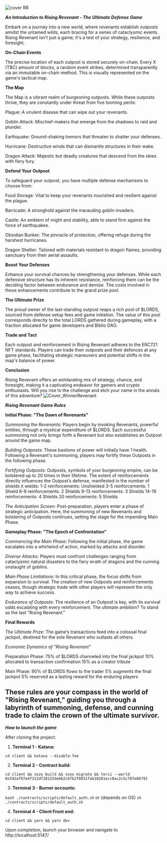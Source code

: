 
![cover RR](https://github.com/GrugLikesRocks/Rising-Revenant/assets/92889945/9721cd3f-e655-4c5c-b7a4-60631e5b8a5c)

***An Introduction to Rising Revenant - The Ultimate Defense Game*** 


Embark on a journey into a new world, where revenants establish outposts amidst the untamed wilds, each bracing for a series of cataclysmic events. Rising Revenant isn't just a game; it's a test of your strategy, resilience, and foresight.

**On-Chain Events**


The precise location of each outpost is stored securely on-chain. Every X (TBC) amount of blocks, a random event strikes, determined transparently via an immutable on-chain method. This is visually represented on the game's tactical map.

**The Map**

The Map is a vibrant realm of burgeoning outposts. While these outposts thrive, they are constantly under threat from five looming perils:

Plague: A virulent disease that can wipe out your revenants.

Goblin Attack: Mischief-makers that emerge from the shadows to raid and plunder.

Earthquake: Ground-shaking tremors that threaten to shatter your defenses.

Hurricane: Destructive winds that can dismantle structures in their wake.

Dragon Attack: Majestic but deadly creatures that descend from the skies with fiery fury.

**Defend Your Outpost**

To safeguard your outpost, you have multiple defense mechanisms to choose from:

Food Storage: Vital to keep your revenants nourished and resilient against the plague.

Barricade: A stronghold against the marauding goblin invaders.

Castle: An emblem of might and stability, able to stand firm against the force of earthquakes.

Obsidian Bunker: The pinnacle of protection, offering refuge during the harshest hurricanes.

Dragon Shelter: Tailored with materials resistant to dragon flames, providing sanctuary from their aerial assaults.

**Boost Your Defenses**

Enhance your survival chances by strengthening your defenses. While each defensive structure has its inherent resistance, reinforcing them can be the deciding factor between endurance and demise. The costs involved in these enhancements contribute to the grand prize pool.

**The Ultimate Prize**

The proud owner of the last-standing outpost reaps a rich pool of $LORDS, sourced from defense setup fees and game initiation. The value of this pool corresponds directly to the total LORDS gathered during gameplay, with a fraction allocated for game developers and Biblio DAO.

**Trade and Tact**

Each outpost and reinforcement in Rising Revenant adheres to the ERC721 NFT standards. Players can trade their outposts and their defences at any game phase, facilitating strategic maneuvers and potential shifts in the map's balance of power.

**Conclusion**

Rising Revenant offers an exhilarating mix of strategy, chance, and foresight, making it a captivating endeavor for gamers and crypto enthusiasts. Will you rise to the challenge and etch your name in the annals of this adventure?
![Cover_WinnerRevenant](https://github.com/GrugLikesRocks/Rising-Revenant/assets/92889945/0777ee0d-9f8f-4209-b9b5-5f0fbd12e413)

***Rising Revenant Game Rules***

**Initial Phase: "The Dawn of Revenants"**

*Summoning the Revenants:* Players begin by invoking Revenants, powerful entities, through a mystical expenditure of $LORDS. Each successful summoning not only brings forth a Revenant but also establishes an Outpost around the game map.

*Building Outposts:* These bastions of power will initially have 1 health. Following a Revenant's summoning, players may fortify these Outposts in the following phase.

*Fortifying Outposts:* Outposts, symbols of your burgeoning empire, can be bolstered up to 20 times in their lifetime. The extent of reinforcements directly influences the Outpost’s defense, manifested in the number of shields it wields:
1-2 reinforcements: Unshielded
3-5 reinforcements: 1 Shield
6-9 reinforcements: 2 Shields
9-13 reinforcements: 3 Shields
14-19 reinforcements: 4 Shields
20 reinforcements: 5 Shields

*The Anticipation Screen:* Post-preparation, players enter a phase of strategic anticipation. Here, the summoning of new Revenants and bolstering of Outposts continues, setting the stage for the impending Main Phase.

**Gameplay Phase: "The Epoch of Confrontation"**

*Commencing the Main Phase:* Following the initial phase, the game escalates into a whirlwind of action, marked by attacks and disorder.

*Diverse Attacks:* Players must confront challenges ranging from cataclysmic natural disasters to the fiery wrath of dragons and the cunning onslaught of goblins.

*Main Phase Limitations:* In this critical phase, the focus shifts from expansion to survival. The creation of new Outposts and reinforcements ceases, though strategic trade with other players will represent the only way to achieve success.

*Endurance of Outposts:* The resilience of an Outpost is key, with its survival odds escalating with every reinforcement. The ultimate ambition? To stand as the last "Rising Revenant."

**Final Rewards**

*The Ultimate Prize:* The game’s transactions feed into a colossal final jackpot, destined for the sole Revenant who outlasts all others.

*Economic Dynamics of "Rising Revenant"*

Preparation Phase:
75% of $LORDS channeled into the final jackpot
10% allocated to transaction confirmation
15% as a creator tribute

Main Phase:
90% of $LORDS flows to the trader
5% augments the final jackpot
5% reserved as a lasting reward for the enduring players

These rules are your compass in the world of "Rising Revenant," guiding you through a labyrinth of summoning, defense, and cunning trade to claim the crown of the ultimate survivor.
--------------------------------------------

***How to launch the game***

After cloning the project:

1. **Terminal 1 - Katana:**

``` cd client && katana --disable-fee ```

2. **Terminal 2 - Contract build:**

``` cd client && sozo build && sozo migrate && torii --world  0x592af97e4f312df28125de662c6fb2f0831fab10281ecc0ac2c5c707e86792 ```

3. **Terminal 3 - Burner accounts:**

``` bash ./contracts/scripts/default_auth.sh ```
or (depends on OS)
``` sh ./contracts/scripts/default_auth.sh ```

4. **Terminal 4 - Client Front end:**

``` cd client && yarn && yarn dev ```

Upon completion, launch your browser and navigate to http://localhost:5147/

